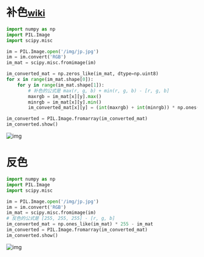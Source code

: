 # 补色<small>[wiki](https://en.wikipedia.org/wiki/Complementary_colors)</small>

```py
import numpy as np
import PIL.Image
import scipy.misc

im = PIL.Image.open('/img/jp.jpg')
im = im.convert('RGB')
im_mat = scipy.misc.fromimage(im)

im_converted_mat = np.zeros_like(im_mat, dtype=np.uint8)
for x in range(im_mat.shape[0]):
    for y in range(im_mat.shape[1]):
        # 补色的公式是 max(r, g, b) + min(r, g, b) - [r, g, b]
        maxrgb = im_mat[x][y].max()
        minrgb = im_mat[x][y].min()
        im_converted_mat[x][y] = (int(maxrgb) + int(minrgb)) * np.ones(3) - im_mat[x][y]

im_converted = PIL.Image.fromarray(im_converted_mat)
im_converted.show()
```

![img](/img/pil/complementary_and_invert_color/complementary_color.jpg)

# 反色

```py
import numpy as np
import PIL.Image
import scipy.misc

im = PIL.Image.open('/img/jp.jpg')
im = im.convert('RGB')
im_mat = scipy.misc.fromimage(im)
# 反色的公式是 [255, 255, 255] - [r, g, b]
im_converted_mat = np.ones_like(im_mat) * 255 - im_mat
im_converted = PIL.Image.fromarray(im_converted_mat)
im_converted.show()
```

![img](/img/pil/complementary_and_invert_color/invert_color.jpg)
